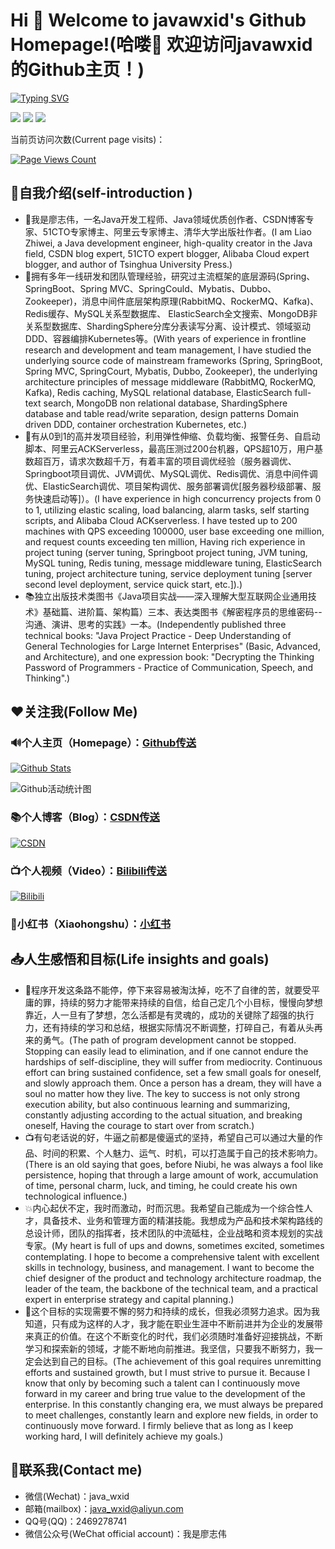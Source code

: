 
# Hi 🎉 Welcome to javawxid's Github Homepage!(哈喽🎉 欢迎访问javawxid的Github主页！)


[![Typing SVG](https://readme-typing-svg.herokuapp.com?font=Fira+Code&pause=1000&random=false&width=435&lines=%E6%88%91%E6%98%AF%E5%BB%96%E5%BF%97%E4%BC%9F%EF%BC%8C%E8%BF%99%E9%87%8C%E6%98%AF%E6%88%91%E7%9A%84Github%E4%B8%BB%E9%A1%B5;%E6%88%91%E6%98%AF%E4%B8%80%E5%90%8DJava%E5%BC%80%E5%8F%91%E5%B7%A5%E7%A8%8B%E5%B8%88%E3%80%81Java%E9%A2%86%E5%9F%9F%E4%BC%98%E8%B4%A8%E5%88%9B%E4%BD%9C%E8%80%85;CSDN%E5%8D%9A%E5%AE%A2%E4%B8%93%E5%AE%B6%E3%80%8151CTO%E4%B8%93%E5%AE%B6%E5%8D%9A%E4%B8%BB;%E9%98%BF%E9%87%8C%E4%BA%91%E4%B8%93%E5%AE%B6%E5%8D%9A%E4%B8%BB%E3%80%81%E6%B8%85%E5%8D%8E%E5%A4%A7%E5%AD%A6%E5%87%BA%E7%89%88%E7%A4%BE%E4%BD%9C%E8%80%85;%E6%8B%A5%E6%9C%89%E5%A4%9A%E5%B9%B4%E4%B8%80%E7%BA%BF%E7%A0%94%E5%8F%91%E5%92%8C%E5%9B%A2%E9%98%9F%E7%AE%A1%E7%90%86%E7%BB%8F%E9%AA%8C;%E7%A0%94%E7%A9%B6%E8%BF%87%E4%B8%BB%E6%B5%81%E6%A1%86%E6%9E%B6%E7%9A%84%E5%BA%95%E5%B1%82%E6%BA%90%E7%A0%81;Spring%E3%80%81SpringBoot%E3%80%81Spring+MVC;SpringCould%E3%80%81Mybatis%E3%80%81Dubbo%2BZookeeper;%E6%B6%88%E6%81%AF%E4%B8%AD%E9%97%B4%E4%BB%B6(RabbitMQ%E3%80%81RockerMQ%E3%80%81Kafka);Redis%E7%BC%93%E5%AD%98%E3%80%81MySQL%E5%85%B3%E7%B3%BB%E5%9E%8B%E6%95%B0%E6%8D%AE%E5%BA%93;ElasticSearch%E5%85%A8%E6%96%87%E6%90%9C%E7%B4%A2;ShardingSphere%E5%88%86%E5%BA%93%E5%88%86%E8%A1%A8%E8%AF%BB%E5%86%99%E5%88%86%E7%A6%BB;%E8%AE%BE%E8%AE%A1%E6%A8%A1%E5%BC%8F%E3%80%81%E9%A2%86%E5%9F%9F%E9%A9%B1%E5%8A%A8DDD;%E5%AE%B9%E5%99%A8%E7%BC%96%E6%8E%92Kubernetes%E3%80%82)](https://git.io/typing-svg)

<p>
<img src="https://img.shields.io/static/v1?label=Program&message=java&color=blue"/>
<a href="https://blog.csdn.net/java_wxid"><img src="https://img.shields.io/static/v1?label=Blog&message=CSDN&color=red"/></a>
<a href="https://space.bilibili.com/353586723"><img src="https://img.shields.io/static/v1?label=Video&message=Bilibili&color=cyan"/></a>
</p>

当前页访问次数(Current page visits)：

[![Page Views Count](https://badges.toozhao.com/badges/01HEPJD0P1SY691SQZ3MC3MQH1/green.svg)](https://badges.toozhao.com/stats/01HEPJD0P1SY691SQZ3MC3MQH1 "个人主页访问次数")

## 🥤自我介绍(self-introduction )

- 🌟我是廖志伟，一名Java开发工程师、Java领域优质创作者、CSDN博客专家、51CTO专家博主、阿里云专家博主、清华大学出版社作者。(I am Liao Zhiwei, a Java development engineer, high-quality creator in the Java field, CSDN blog expert, 51CTO expert blogger, Alibaba Cloud expert blogger, and author of Tsinghua University Press.)
- 🚀拥有多年一线研发和团队管理经验，研究过主流框架的底层源码(Spring、SpringBoot、Spring MVC、SpringCould、Mybatis、Dubbo、Zookeeper)，消息中间件底层架构原理(RabbitMQ、RockerMQ、Kafka)、Redis缓存、MySQL关系型数据库、 ElasticSearch全文搜索、MongoDB非关系型数据库、ShardingSphere分库分表读写分离、设计模式、领域驱动DDD、容器编排Kubernetes等。(With years of experience in frontline research and development and team management, I have studied the underlying source code of mainstream frameworks (Spring, SpringBoot, Spring MVC, SpringCourt, Mybatis, Dubbo, Zookeeper), the underlying architecture principles of message middleware (RabbitMQ, RockerMQ, Kafka), Redis caching, MySQL relational database, ElasticSearch full-text search, MongoDB non relational database, ShardingSphere database and table read/write separation, design patterns Domain driven DDD, container orchestration Kubernetes, etc.)
- 🎥有从0到1的高并发项目经验，利用弹性伸缩、负载均衡、报警任务、自启动脚本、阿里云ACKServerless，最高压测过200台机器，QPS超10万，用户基数超百万，请求次数超千万，有着丰富的项目调优经验（服务器调优、Springboot项目调优、JVM调优、MySQL调优、Redis调优、消息中间件调优、ElasticSearch调优、项目架构调优、服务部署调优[服务器秒级部署、服务快速启动等]）。(I have experience in high concurrency projects from 0 to 1, utilizing elastic scaling, load balancing, alarm tasks, self starting scripts, and Alibaba Cloud ACKserverless. I have tested up to 200 machines with QPS exceeding 100000, user base exceeding one million, and request counts exceeding ten million, Having rich experience in project tuning (server tuning, Springboot project tuning, JVM tuning, MySQL tuning, Redis tuning, message middleware tuning, ElasticSearch tuning, project architecture tuning, service deployment tuning [server second level deployment, service quick start, etc.]).)
- 📚独立出版技术类图书《Java项目实战——深入理解大型互联网企业通用技术》基础篇、进阶篇、架构篇）三本、表达类图书《解密程序员的思维密码--沟通、演讲、思考的实践》一本。(Independently published three technical books: "Java Project Practice - Deep Understanding of General Technologies for Large Internet Enterprises" (Basic, Advanced, and Architecture), and one expression book: "Decrypting the Thinking Password of Programmers - Practice of Communication, Speech, and Thinking".)


## ❤️关注我(Follow Me)

### 🔊个人主页（Homepage）：[Github传送](https://github.com/javawxid)

[![Github Stats](https://github-readme-stats.vercel.app/api?username=javawxid&show_icons=true&theme=dark&count_private=true)](https://github.com/javawxid)

![Github活动统计图](https://github-readme-activity-graph.vercel.app/graph?username=javawxid&bg_color=fffff0&color=708090&line=24292e&point=24292e&area=true&hide_border=true)

### 📚个人博客（Blog）：[CSDN传送](https://blog.csdn.net/java_wxid)

[![CSDN](https://stats.justsong.cn/api/csdn?id=java_wxid&theme=dark)](https://blog.csdn.net/java_wxid)

### 📺个人视频（Video）：[Bilibili传送](https://space.bilibili.com/353586723)

[![Bilibili](https://stats.justsong.cn/api/bilibili/?id=353586723&theme=dark)](https://space.bilibili.com/353586723)

### 📕小红书（Xiaohongshu）：[小红书](https://www.xiaohongshu.com/user/profile/5f893258000000000101e5ac)


## 📥人生感悟和目标(Life insights and goals)
- 🍋程序开发这条路不能停，停下来容易被淘汰掉，吃不了自律的苦，就要受平庸的罪，持续的努力才能带来持续的自信，给自己定几个小目标，慢慢向梦想靠近，人一旦有了梦想，怎么活都是有灵魂的，成功的关键除了超强的执行力，还有持续的学习和总结，根据实际情况不断调整，打碎自己，有着从头再来的勇气。(The path of program development cannot be stopped. Stopping can easily lead to elimination, and if one cannot endure the hardships of self-discipline, they will suffer from mediocrity. Continuous effort can bring sustained confidence, set a few small goals for oneself, and slowly approach them. Once a person has a dream, they will have a soul no matter how they live. The key to success is not only strong execution ability, but also continuous learning and summarizing, constantly adjusting according to the actual situation, and breaking oneself, Having the courage to start over from scratch.)
- 📺有句老话说的好，牛逼之前都是傻逼式的坚持，希望自己可以通过大量的作品、时间的积累、个人魅力、运气、时机，可以打造属于自己的技术影响力。(There is an old saying that goes, before Niubi, he was always a fool like persistence, hoping that through a large amount of work, accumulation of time, personal charm, luck, and timing, he could create his own technological influence.)
- 💥内心起伏不定，我时而激动，时而沉思。我希望自己能成为一个综合性人才，具备技术、业务和管理方面的精湛技能。我想成为产品和技术架构路线的总设计师，团队的指挥者，技术团队的中流砥柱，企业战略和资本规划的实战专家。(My heart is full of ups and downs, sometimes excited, sometimes contemplating. I hope to become a comprehensive talent with excellent skills in technology, business, and management. I want to become the chief designer of the product and technology architecture roadmap, the leader of the team, the backbone of the technical team, and a practical expert in enterprise strategy and capital planning.)
- 🎉这个目标的实现需要不懈的努力和持续的成长，但我必须努力追求。因为我知道，只有成为这样的人才，我才能在职业生涯中不断前进并为企业的发展带来真正的价值。在这个不断变化的时代，我们必须随时准备好迎接挑战，不断学习和探索新的领域，才能不断地向前推进。我坚信，只要我不断努力，我一定会达到自己的目标。(The achievement of this goal requires unremitting efforts and sustained growth, but I must strive to pursue it. Because I know that only by becoming such a talent can I continuously move forward in my career and bring true value to the development of the enterprise. In this constantly changing era, we must always be prepared to meet challenges, constantly learn and explore new fields, in order to continuously move forward. I firmly believe that as long as I keep working hard, I will definitely achieve my goals.)


## 📌联系我(Contact me)

- 微信(Wechat)：java_wxid
- 邮箱(mailbox)：java_wxid@aliyun.com
- QQ号(QQ)：2469278741
- 微信公众号(WeChat official account)：我是廖志伟

